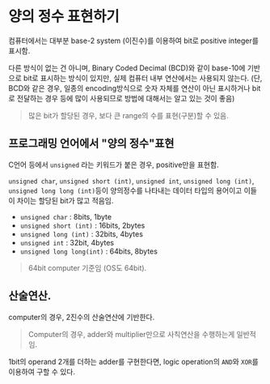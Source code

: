 # 양의 정수 표현하기

컴퓨터에서는 대부분 base-2 system (이진수)를 이용하여 bit로 positive integer를 표시함.

다른 방식이 없는 건 아니며, Binary Coded Decimal (BCD)와 같이 base-10에 기반으로 bit로 표시하는 방식이 있지만, 실제 컴퓨터 내부 연산에서는 사용되지 않는다.
(단, BCD와 같은 경우, 일종의 encoding방식으로 숫자 자체를 연산이 아닌 표시하거나 bit로 전달하는 경우 등에 많이 사용되므로 방법에 대해서는 알고 있는 것이 좋음)

> 많은 bit가 할당된 경우, 보다 큰 range의 수를 표현(구분)할 수 있음.

## 프로그래밍 언어에서 "양의 정수"표현

C언어 등에서 `unsigned` 라는 키워드가 붙은 경우, positive만을 표현함.

`unsigned char`, `unsigned short (int)`, `unsigned int`, `unsigned long (int)`, `unsigned long long (int)`등이 양의정수를 나타내는 데이터 타입의 용어이고 이들이 차이는 할당된 bit가 많고 적음임.


* `unsigned char` : 8bits, 1byte
* `unsigned short (int)` : 16bits, 2bytes
* `unsigned long (int)` : 32bits, 4bytes
* `unsigned int` : 32bit, 4bytes
* `unsigned long long(int)` : 64bits, 8bytes

> 64bit computer 기준임 (OS도 64bit).

## 산술연산.

computer의 경우, 2진수의 산술연산에 기반한다.

> Computer의 경우, adder와 multiplier만으로 사칙연산을 수행하는게 일반적임.

1bit의 operand 2개를 더하는 adder를 구현한다면, logic operation의 `AND`와 `XOR`를 이용하여 구할 수 있다.



